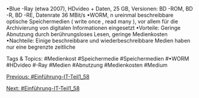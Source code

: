 •Blue -Ray (etwa 2007), HDvideo + Daten, 25 GB, Versionen: BD -ROM, BD -R, BD -RE, Datenrate 36 MBit/s 
•WORM, n ureinmal beschreibbare optische Speichermedien ( write once , read many ), vor allem für die 
Archivierung von digitalen Informationen eingesetzt
•Vorteile: Geringe Abnutzung durch berührungsloses Lesen, geringe Medienkosten
•Nachteile: Einige beschreibbare und wiederbeschreibbare Medien haben nur eine begrenzte zeitliche 

   Tags & Topics:
   #Medienkost
   #Speichermedie
   #Speichermedien
   #•WORM
   #HDvideo
   #-Ray
   #Medien
   #Abnutzung
   #Medienkosten
   #Medium

[Previous: #Einführung-IT-Teil1_58](Einführung-IT-Teil1_58.md)

[Next: #Einführung-IT-Teil1_58](Einführung-IT-Teil1_58.md)